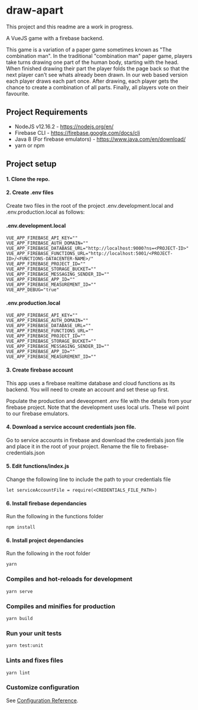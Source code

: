 # draw-apart
This project and this readme are a work in progress.

A VueJS game with a firebase backend.   

This game is a variation of a paper game sometimes known as "The combination man". In the traditional "combination man" paper game, players take turns drawing one part of the human body, starting with the head. When finished drawing their part the player folds the page back so that the next player can't see whats already been drawn. In our web based version each player draws each part once. After drawing, each player gets the chance to create a combination of all parts. Finally, all players vote on their favourite.

## Project Requirements
* NodeJS v12.16.2 - https://nodejs.org/en/
* Firebase CLI - https://firebase.google.com/docs/cli
* Java 8 (For firebase emulators) - https://www.java.com/en/download/
* yarn or npm

## Project setup
#### 1. Clone the repo.   
#### 2. Create .env files   
Create two files in the root of the project .env.development.local and .env.production.local as follows:
#### .env.development.local
```
VUE_APP_FIREBASE_API_KEY=""
VUE_APP_FIREBASE_AUTH_DOMAIN=""
VUE_APP_FIREBASE_DATABASE_URL="http://localhost:9000?ns=<PROJECT-ID>"
VUE_APP_FIREBASE_FUNCTIONS_URL="http://localhost:5001/<PROJECT-ID>/<FUNCTIONS-DATACENTER-NAME>/"
VUE_APP_FIREBASE_PROJECT_ID=""
VUE_APP_FIREBASE_STORAGE_BUCKET=""
VUE_APP_FIREBASE_MESSAGING_SENDER_ID=""
VUE_APP_FIREBASE_APP_ID=""
VUE_APP_FIREBASE_MEASUREMENT_ID=""
VUE_APP_DEBUG="true"
```
#### .env.production.local
```
VUE_APP_FIREBASE_API_KEY=""
VUE_APP_FIREBASE_AUTH_DOMAIN=""
VUE_APP_FIREBASE_DATABASE_URL=""
VUE_APP_FIREBASE_FUNCTIONS_URL=""
VUE_APP_FIREBASE_PROJECT_ID=""
VUE_APP_FIREBASE_STORAGE_BUCKET=""
VUE_APP_FIREBASE_MESSAGING_SENDER_ID=""
VUE_APP_FIREBASE_APP_ID=""
VUE_APP_FIREBASE_MEASUREMENT_ID=""
```
#### 3. Create firebase account   
This app uses a firebase realtime database and cloud functions as its backend. You will need to create an account and set these up first.

Populate the production and deveopment .env file with the details from your firebase project. Note that the development uses local urls. These wil point to our firebase emulators.

#### 4. Download a service account credentials json file.   
Go to service accounts in firebase and download the credentials json file and place it in the root of your project. Rename the file to firebase-credentials.json

#### 5. Edit functions/index.js
Change the following line to include the path to your credentials file
```
let serviceAccountFile = require(<CREDENTIALS_FILE_PATH>)
```

#### 6. Install firebase dependancies
Run the following in the functions folder

```
npm install
```

#### 6. Install project dependancies
Run the following in the root folder
```
yarn
```

### Compiles and hot-reloads for development
```
yarn serve
```

### Compiles and minifies for production
```
yarn build
```

### Run your unit tests
```
yarn test:unit
```

### Lints and fixes files
```
yarn lint
```

### Customize configuration
See [Configuration Reference](https://cli.vuejs.org/config/).
